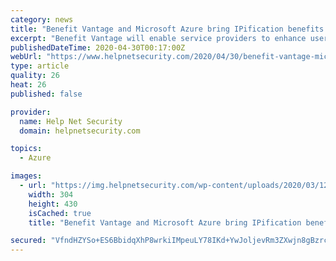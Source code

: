 ```yaml
---
category: news
title: "Benefit Vantage and Microsoft Azure bring IPification benefits to Azure Active Directory B2C"
excerpt: "Benefit Vantage will enable service providers to enhance user authentication and verification when using the Microsoft Azure Active Directory B2C."
publishedDateTime: 2020-04-30T00:17:00Z
webUrl: "https://www.helpnetsecurity.com/2020/04/30/benefit-vantage-microsoft-azure/"
type: article
quality: 26
heat: 26
published: false

provider:
  name: Help Net Security
  domain: helpnetsecurity.com

topics:
  - Azure

images:
  - url: "https://img.helpnetsecurity.com/wp-content/uploads/2020/03/12085321/insecure-rsac2020.jpg"
    width: 304
    height: 430
    isCached: true
    title: "Benefit Vantage and Microsoft Azure bring IPification benefits to Azure Active Directory B2C"

secured: "VfndHZYSo+ES6BbidqXhP8wrkiIMpeuLY78IKd+YwJoljevRm3ZXwjn8gBzrcmuGv+Nos4UyRwzjHzCdUdXUDVNnLywUbFVQ/fq/OhbQndbpZktc+bvz7G9Llmz7MxqrxhdOX0+ezT5dfytyxrtGNFlNNsknWV/m2gOv5cVahOEcrfTxUrxIbkqgci/XkuzrDMkaKIt3Am+sd99Aaavs8cOQwIKkJJIk8RwueMr5qunjENTMFtZpYmYylS2ZxkbwslOvLOnEsfb9JrnRQGCPhPHurMN8MshNVwo4MOxckpRaft+J8zYR7FZje9ix7A0sDDzRoj8uiFQmz/iDzey6YWAKEcABIGX+LTvxW1HKV3CWN+cfX/we4X5yBsPRtf7zuLB/YJSuHGtPzrwExEe4kWLCVkoGgLBtu6LYaofPHEQMTkSuqGmkkc2OjceM5T3Gq6mJqsiuCJ10FEKjw0M/L9BOUTTH2kL5nJ3hSArw34s=;8ndXD6TyVQ5THRfxDGexeA=="
---
```


